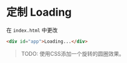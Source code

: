 # 定制 Loading

在 `index.html` 中更改

```html
<div id="app">Loading...</div>
```

> TODO: 使用CSS添加一个旋转的圆圈效果。

